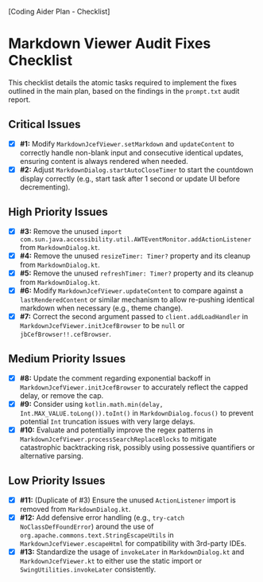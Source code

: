 [Coding Aider Plan - Checklist]

# Markdown Viewer Audit Fixes Checklist

This checklist details the atomic tasks required to implement the fixes outlined in the main plan, based on the findings in the `prompt.txt` audit report.

## Critical Issues

- [x] **#1:** Modify `MarkdownJcefViewer.setMarkdown` and `updateContent` to correctly handle non-blank input and consecutive identical updates, ensuring content is always rendered when needed.
- [x] **#2:** Adjust `MarkdownDialog.startAutoCloseTimer` to start the countdown display correctly (e.g., start task after 1 second or update UI before decrementing).

## High Priority Issues

- [x] **#3:** Remove the unused `import com.sun.java.accessibility.util.AWTEventMonitor.addActionListener` from `MarkdownDialog.kt`.
- [x] **#4:** Remove the unused `resizeTimer: Timer?` property and its cleanup from `MarkdownDialog.kt`.
- [x] **#5:** Remove the unused `refreshTimer: Timer?` property and its cleanup from `MarkdownDialog.kt`.
- [x] **#6:** Modify `MarkdownJcefViewer.updateContent` to compare against a `lastRenderedContent` or similar mechanism to allow re-pushing identical markdown when necessary (e.g., theme change).
- [x] **#7:** Correct the second argument passed to `client.addLoadHandler` in `MarkdownJcefViewer.initJcefBrowser` to be `null` or `jbCefBrowser!!.cefBrowser`.

## Medium Priority Issues

- [x] **#8:** Update the comment regarding exponential backoff in `MarkdownJcefViewer.initJcefBrowser` to accurately reflect the capped delay, or remove the cap.
- [x] **#9:** Consider using `kotlin.math.min(delay, Int.MAX_VALUE.toLong()).toInt()` in `MarkdownDialog.focus()` to prevent potential `Int` truncation issues with very large delays.
- [x] **#10:** Evaluate and potentially improve the regex patterns in `MarkdownJcefViewer.processSearchReplaceBlocks` to mitigate catastrophic backtracking risk, possibly using possessive quantifiers or alternative parsing.

## Low Priority Issues

- [x] **#11:** (Duplicate of #3) Ensure the unused `ActionListener` import is removed from `MarkdownDialog.kt`.
- [x] **#12:** Add defensive error handling (e.g., `try-catch NoClassDefFoundError`) around the use of `org.apache.commons.text.StringEscapeUtils` in `MarkdownJcefViewer.escapeHtml` for compatibility with 3rd-party IDEs.
- [x] **#13:** Standardize the usage of `invokeLater` in `MarkdownDialog.kt` and `MarkdownJcefViewer.kt` to either use the static import or `SwingUtilities.invokeLater` consistently.
